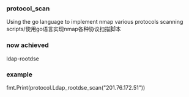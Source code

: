 ### protocol_scan
Using the go language to implement nmap various protocols scanning scripts/使用go语言实现nmap各种协议扫描脚本

### now achieved
ldap-rootdse

### example
fmt.Print(protocol.Ldap_rootdse_scan("201.76.172.51"))
